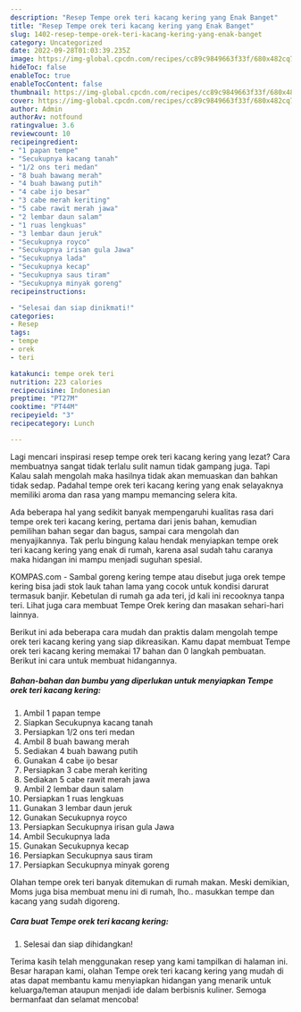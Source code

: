 ```yaml
---
description: "Resep Tempe orek teri kacang kering yang Enak Banget"
title: "Resep Tempe orek teri kacang kering yang Enak Banget"
slug: 1402-resep-tempe-orek-teri-kacang-kering-yang-enak-banget
category: Uncategorized
date: 2022-09-28T01:03:39.235Z
image: https://img-global.cpcdn.com/recipes/cc89c9849663f33f/680x482cq70/tempe-orek-teri-kacang-kering-foto-resep-utama.jpg
hideToc: false
enableToc: true
enableTocContent: false
thumbnail: https://img-global.cpcdn.com/recipes/cc89c9849663f33f/680x482cq70/tempe-orek-teri-kacang-kering-foto-resep-utama.jpg
cover: https://img-global.cpcdn.com/recipes/cc89c9849663f33f/680x482cq70/tempe-orek-teri-kacang-kering-foto-resep-utama.jpg
author: Admin
authorAv: notfound
ratingvalue: 3.6
reviewcount: 10
recipeingredient:
- "1 papan tempe"
- "Secukupnya kacang tanah"
- "1/2 ons teri medan"
- "8 buah bawang merah"
- "4 buah bawang putih"
- "4 cabe ijo besar"
- "3 cabe merah keriting"
- "5 cabe rawit merah jawa"
- "2 lembar daun salam"
- "1 ruas lengkuas"
- "3 lembar daun jeruk"
- "Secukupnya royco"
- "Secukupnya irisan gula Jawa"
- "Secukupnya lada"
- "Secukupnya kecap"
- "Secukupnya saus tiram"
- "Secukupnya minyak goreng"
recipeinstructions:

- "Selesai dan siap dinikmati!"
categories:
- Resep
tags:
- tempe
- orek
- teri

katakunci: tempe orek teri 
nutrition: 223 calories
recipecuisine: Indonesian
preptime: "PT27M"
cooktime: "PT44M"
recipeyield: "3"
recipecategory: Lunch

---
```



Lagi mencari inspirasi resep tempe orek teri kacang kering yang lezat? Cara membuatnya sangat tidak terlalu sulit namun tidak gampang juga. Tapi Kalau salah mengolah maka hasilnya tidak akan memuaskan dan bahkan tidak sedap. Padahal tempe orek teri kacang kering yang enak selayaknya memiliki aroma dan rasa yang mampu memancing selera kita.


Ada beberapa hal yang sedikit banyak mempengaruhi kualitas rasa dari tempe orek teri kacang kering, pertama dari jenis bahan, kemudian pemilihan bahan segar dan bagus, sampai cara mengolah dan menyajikannya. Tak perlu bingung kalau hendak menyiapkan tempe orek teri kacang kering yang enak di rumah, karena asal sudah tahu caranya maka hidangan ini mampu menjadi suguhan spesial.

KOMPAS.com - Sambal goreng kering tempe atau disebut juga orek tempe kering bisa jadi stok lauk tahan lama yang cocok untuk kondisi darurat termasuk banjir. Kebetulan di rumah ga ada teri, jd kali ini recooknya tanpa teri. Lihat juga cara membuat Tempe Orek kering dan masakan sehari-hari lainnya.


Berikut ini ada beberapa cara mudah dan praktis dalam mengolah tempe orek teri kacang kering yang siap dikreasikan. Kamu dapat membuat Tempe orek teri kacang kering memakai 17 bahan dan 0 langkah pembuatan. Berikut ini cara untuk membuat hidangannya.

<!--inarticleads1-->

##### Bahan-bahan dan bumbu yang diperlukan untuk menyiapkan Tempe orek teri kacang kering:

1. Ambil 1 papan tempe
1. Siapkan Secukupnya kacang tanah
1. Persiapkan 1/2 ons teri medan
1. Ambil 8 buah bawang merah
1. Sediakan 4 buah bawang putih
1. Gunakan 4 cabe ijo besar
1. Persiapkan 3 cabe merah keriting
1. Sediakan 5 cabe rawit merah jawa
1. Ambil 2 lembar daun salam
1. Persiapkan 1 ruas lengkuas
1. Gunakan 3 lembar daun jeruk
1. Gunakan Secukupnya royco
1. Persiapkan Secukupnya irisan gula Jawa
1. Ambil Secukupnya lada
1. Gunakan Secukupnya kecap
1. Persiapkan Secukupnya saus tiram
1. Persiapkan Secukupnya minyak goreng


Olahan tempe orek teri banyak ditemukan di rumah makan. Meski demikian, Moms juga bisa membuat menu ini di rumah, lho.. masukkan tempe dan kacang yang sudah digoreng. 

<!--inarticleads2-->

##### Cara buat Tempe orek teri kacang kering:


1. Selesai dan siap dihidangkan!



Terima kasih telah menggunakan resep yang kami tampilkan di halaman ini. Besar harapan kami, olahan Tempe orek teri kacang kering yang mudah di atas dapat membantu kamu menyiapkan hidangan yang menarik untuk keluarga/teman ataupun menjadi ide dalam berbisnis kuliner. Semoga bermanfaat dan selamat mencoba!

